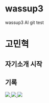 # wassup3
wassup3 AI git test


# 고민혁

## 자기소개 시작

## 기록
<span>
  <a href="https://www.notion.so/oreumi/878125b2e637489a818052fedb17c5b7?pvs=4">
   <img src="https://img.shields.io/badge/notion-20232a.svg?style=for-the-badge&logo=notion&logoColor=000000" />
  </a>
  <a href="https://www.instagram.com/kominhy/">
   <img src="https://img.shields.io/badge/instagram-20232a.svg?style=for-the-badge&logo=instagram&logoColor=E4405F" />
  </a>
  <a href="https://www.facebook.com/profile.php?id=100004826503164&locale=ko_KR">
   <img src="https://img.shields.io/badge/facebook-20232a.svg?style=for-the-badge&logo=facebook&logoColor=0866FF" />
  </a>
</span>
